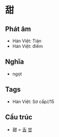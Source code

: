 # 甜

## Phát âm
* Hán Việt: Tián
* Hán Việt: điềm

## Nghĩa
* ngọt

## Tags
* Hán Việt: Sơ cấp//15

## Cấu trúc
* 甜 = [舌](舌.md) [甘](甘.md)

<script>window.HANZI_FIELD='甜';</script>